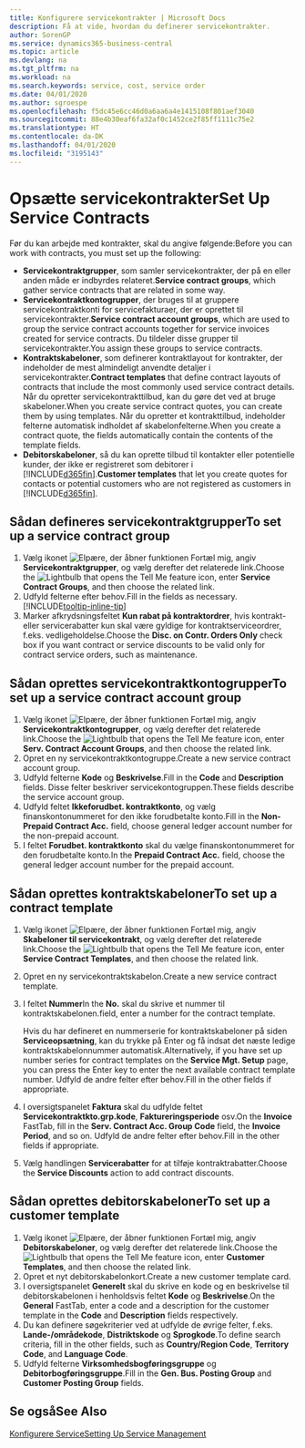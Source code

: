 ```yaml
---
title: Konfigurere servicekontrakter | Microsoft Docs
description: Få at vide, hvordan du definerer servicekontrakter.
author: SorenGP
ms.service: dynamics365-business-central
ms.topic: article
ms.devlang: na
ms.tgt_pltfrm: na
ms.workload: na
ms.search.keywords: service, cost, service order
ms.date: 04/01/2020
ms.author: sgroespe
ms.openlocfilehash: f5dc45e6cc46d0a6aa6a4e1415108f801aef3040
ms.sourcegitcommit: 88e4b30eaf6fa32af0c1452ce2f85ff1111c75e2
ms.translationtype: HT
ms.contentlocale: da-DK
ms.lasthandoff: 04/01/2020
ms.locfileid: "3195143"
---
```

# <a name="set-up-service-contracts"></a><span data-ttu-id="d8a59-103">Opsætte servicekontrakter</span><span class="sxs-lookup"><span data-stu-id="d8a59-103">Set Up Service Contracts</span></span>
<span data-ttu-id="d8a59-104">Før du kan arbejde med kontrakter, skal du angive følgende:</span><span class="sxs-lookup"><span data-stu-id="d8a59-104">Before you can work with contracts, you must set up the following:</span></span> 

* <span data-ttu-id="d8a59-105">**Servicekontraktgrupper**, som samler servicekontrakter, der på en eller anden måde er indbyrdes relateret.</span><span class="sxs-lookup"><span data-stu-id="d8a59-105">**Service contract groups**, which gather service contracts that are related in some way.</span></span>
* <span data-ttu-id="d8a59-106">**Servicekontraktkontogrupper**, der bruges til at gruppere servicekontraktkonti for servicefakturaer, der er oprettet til servicekontrakter.</span><span class="sxs-lookup"><span data-stu-id="d8a59-106">**Service contract account groups**, which are used to group the service contract accounts together for service invoices created for service contracts.</span></span> <span data-ttu-id="d8a59-107">Du tildeler disse grupper til servicekontrakter.</span><span class="sxs-lookup"><span data-stu-id="d8a59-107">You assign these groups to service contracts.</span></span>  
* <span data-ttu-id="d8a59-108">**Kontraktskabeloner**, som definerer kontraktlayout for kontrakter, der indeholder de mest almindeligt anvendte detaljer i servicekontrakter.</span><span class="sxs-lookup"><span data-stu-id="d8a59-108">**Contract templates** that define contract layouts of contracts that include the most commonly used service contract details.</span></span> <span data-ttu-id="d8a59-109">Når du opretter servicekontrakttilbud, kan du gøre det ved at bruge skabeloner.</span><span class="sxs-lookup"><span data-stu-id="d8a59-109">When you create service contract quotes, you can create them by using templates.</span></span> <span data-ttu-id="d8a59-110">Når du opretter et kontrakttilbud, indeholder felterne automatisk indholdet af skabelonfelterne.</span><span class="sxs-lookup"><span data-stu-id="d8a59-110">When you create a contract quote, the fields automatically contain the contents of the template fields.</span></span>
* <span data-ttu-id="d8a59-111">**Debitorskabeloner**, så du kan oprette tilbud til kontakter eller potentielle kunder, der ikke er registreret som debitorer i [!INCLUDE[d365fin](includes/d365fin_md.md)].</span><span class="sxs-lookup"><span data-stu-id="d8a59-111">**Customer templates** that let you create quotes for contacts or potential customers who are not registered as customers in [!INCLUDE[d365fin](includes/d365fin_md.md)].</span></span>  

## <a name="to-set-up-a-service-contract-group"></a><span data-ttu-id="d8a59-112">Sådan defineres servicekontraktgrupper</span><span class="sxs-lookup"><span data-stu-id="d8a59-112">To set up a service contract group</span></span>  
1. <span data-ttu-id="d8a59-113">Vælg ikonet ![Elpære, der åbner funktionen Fortæl mig](media/ui-search/search_small.png "Fortæl mig, hvad du vil foretage dig"), angiv **Servicekontraktgrupper**, og vælg derefter det relaterede link.</span><span class="sxs-lookup"><span data-stu-id="d8a59-113">Choose the ![Lightbulb that opens the Tell Me feature](media/ui-search/search_small.png "Tell me what you want to do") icon, enter **Service Contract Groups**, and then choose the related link.</span></span>  
2. <span data-ttu-id="d8a59-114">Udfyld felterne efter behov.</span><span class="sxs-lookup"><span data-stu-id="d8a59-114">Fill in the fields as necessary.</span></span> [!INCLUDE[tooltip-inline-tip](includes/tooltip-inline-tip_md.md)]
3. <span data-ttu-id="d8a59-115">Marker afkrydsningsfeltet **Kun rabat på kontraktordrer**, hvis kontrakt- eller servicerabatter kun skal være gyldige for kontraktserviceordrer, f.eks. vedligeholdelse.</span><span class="sxs-lookup"><span data-stu-id="d8a59-115">Choose the **Disc. on Contr. Orders Only** check box if you want contract or service discounts to be valid only for contract service orders, such as maintenance.</span></span>  

## <a name="to-set-up-a-service-contract-account-group"></a><span data-ttu-id="d8a59-116">Sådan oprettes servicekontraktkontogrupper</span><span class="sxs-lookup"><span data-stu-id="d8a59-116">To set up a service contract account group</span></span>  
1. <span data-ttu-id="d8a59-117">Vælg ikonet ![Elpære, der åbner funktionen Fortæl mig](media/ui-search/search_small.png "Fortæl mig, hvad du vil foretage dig"), angiv **Servicekontraktkontogrupper**, og vælg derefter det relaterede link.</span><span class="sxs-lookup"><span data-stu-id="d8a59-117">Choose the ![Lightbulb that opens the Tell Me feature](media/ui-search/search_small.png "Tell me what you want to do") icon, enter **Serv. Contract Account Groups**, and then choose the related link.</span></span>  
2. <span data-ttu-id="d8a59-118">Opret en ny servicekontraktkontogruppe.</span><span class="sxs-lookup"><span data-stu-id="d8a59-118">Create a new service contract account group.</span></span>   
3. <span data-ttu-id="d8a59-119">Udfyld felterne **Kode** og **Beskrivelse**.</span><span class="sxs-lookup"><span data-stu-id="d8a59-119">Fill in the **Code** and **Description** fields.</span></span> <span data-ttu-id="d8a59-120">Disse felter beskriver servicekontogruppen.</span><span class="sxs-lookup"><span data-stu-id="d8a59-120">These fields describe the service account group.</span></span>  
4. <span data-ttu-id="d8a59-121">Udfyld feltet **Ikkeforudbet. kontraktkonto**, og vælg finanskontonummeret for den ikke forudbetalte konto.</span><span class="sxs-lookup"><span data-stu-id="d8a59-121">Fill in the **Non-Prepaid Contract Acc.** field, choose general ledger account number for the non-prepaid account.</span></span>  
5. <span data-ttu-id="d8a59-122">I feltet **Forudbet. kontraktkonto** skal du vælge finanskontonummeret for den forudbetalte konto.</span><span class="sxs-lookup"><span data-stu-id="d8a59-122">In the **Prepaid Contract Acc.** field, choose the general ledger account number for the prepaid account.</span></span>  

## <a name="to-set-up-a-contract-template"></a><span data-ttu-id="d8a59-123">Sådan oprettes kontraktskabeloner</span><span class="sxs-lookup"><span data-stu-id="d8a59-123">To set up a contract template</span></span>  
1. <span data-ttu-id="d8a59-124">Vælg ikonet ![Elpære, der åbner funktionen Fortæl mig](media/ui-search/search_small.png "Fortæl mig, hvad du vil foretage dig"), angiv **Skabeloner til servicekontrakt**, og vælg derefter det relaterede link.</span><span class="sxs-lookup"><span data-stu-id="d8a59-124">Choose the ![Lightbulb that opens the Tell Me feature](media/ui-search/search_small.png "Tell me what you want to do") icon, enter **Service Contract Templates**, and then choose the related link.</span></span>  
2. <span data-ttu-id="d8a59-125">Opret en ny servicekontraktskabelon.</span><span class="sxs-lookup"><span data-stu-id="d8a59-125">Create a new service contract template.</span></span>  
3. <span data-ttu-id="d8a59-126">I feltet **Nummer**</span><span class="sxs-lookup"><span data-stu-id="d8a59-126">In the **No.**</span></span> <span data-ttu-id="d8a59-127">skal du skrive et nummer til kontraktskabelonen.</span><span class="sxs-lookup"><span data-stu-id="d8a59-127">field, enter a number for the contract template.</span></span>  
  
     <span data-ttu-id="d8a59-128">Hvis du har defineret en nummerserie for kontraktskabeloner på siden **Serviceopsætning**, kan du trykke på Enter og få indsat det næste ledige kontraktskabelonnummer automatisk.</span><span class="sxs-lookup"><span data-stu-id="d8a59-128">Alternatively, if you have set up number series for contract templates on the **Service Mgt. Setup** page, you can press the Enter key to enter the next available contract template number.</span></span> <span data-ttu-id="d8a59-129">Udfyld de andre felter efter behov.</span><span class="sxs-lookup"><span data-stu-id="d8a59-129">Fill in the other fields if appropriate.</span></span>  
  
4. <span data-ttu-id="d8a59-130">I oversigtspanelet **Faktura** skal du udfylde feltet **Servicekontraktkto.grp.kode**, **Faktureringsperiode** osv.</span><span class="sxs-lookup"><span data-stu-id="d8a59-130">On the **Invoice** FastTab, fill in the **Serv. Contract Acc. Group Code** field, the **Invoice Period**, and so on.</span></span> <span data-ttu-id="d8a59-131">Udfyld de andre felter efter behov.</span><span class="sxs-lookup"><span data-stu-id="d8a59-131">Fill in the other fields if appropriate.</span></span>  
5. <span data-ttu-id="d8a59-132">Vælg handlingen **Servicerabatter** for at tilføje kontraktrabatter.</span><span class="sxs-lookup"><span data-stu-id="d8a59-132">Choose the **Service Discounts** action to add contract discounts.</span></span>  

## <a name="to-set-up-a-customer-template"></a><span data-ttu-id="d8a59-133">Sådan oprettes debitorskabeloner</span><span class="sxs-lookup"><span data-stu-id="d8a59-133">To set up a customer template</span></span>  
1. <span data-ttu-id="d8a59-134">Vælg ikonet ![Elpære, der åbner funktionen Fortæl mig](media/ui-search/search_small.png "Fortæl mig, hvad du vil foretage dig"), angiv **Debitorskabeloner**, og vælg derefter det relaterede link.</span><span class="sxs-lookup"><span data-stu-id="d8a59-134">Choose the ![Lightbulb that opens the Tell Me feature](media/ui-search/search_small.png "Tell me what you want to do") icon, enter **Customer Templates**, and then choose the related link.</span></span>  
2. <span data-ttu-id="d8a59-135">Opret et nyt debitorskabelonkort.</span><span class="sxs-lookup"><span data-stu-id="d8a59-135">Create a new customer template card.</span></span>  
3. <span data-ttu-id="d8a59-136">I oversigtspanelet **Generelt** skal du skrive en kode og en beskrivelse til debitorskabelonen i henholdsvis feltet **Kode** og **Beskrivelse**.</span><span class="sxs-lookup"><span data-stu-id="d8a59-136">On the **General** FastTab, enter a code and a description for the customer template in the **Code** and **Description** fields respectively.</span></span> 
4. <span data-ttu-id="d8a59-137">Du kan definere søgekriterier ved at udfylde de øvrige felter, f.eks. **Lande-/områdekode**, **Distriktskode** og **Sprogkode**.</span><span class="sxs-lookup"><span data-stu-id="d8a59-137">To define search criteria, fill in the other fields, such as **Country/Region Code**, **Territory Code**, and **Language Code**.</span></span>  
5. <span data-ttu-id="d8a59-138">Udfyld felterne **Virksomhedsbogføringsgruppe** og **Debitorbogføringsgruppe**.</span><span class="sxs-lookup"><span data-stu-id="d8a59-138">Fill in the **Gen. Bus. Posting Group** and **Customer Posting Group** fields.</span></span>  

## <a name="see-also"></a><span data-ttu-id="d8a59-139">Se også</span><span class="sxs-lookup"><span data-stu-id="d8a59-139">See Also</span></span>
[<span data-ttu-id="d8a59-140">Konfigurere Service</span><span class="sxs-lookup"><span data-stu-id="d8a59-140">Setting Up Service Management</span></span>](service-setup-service.md)